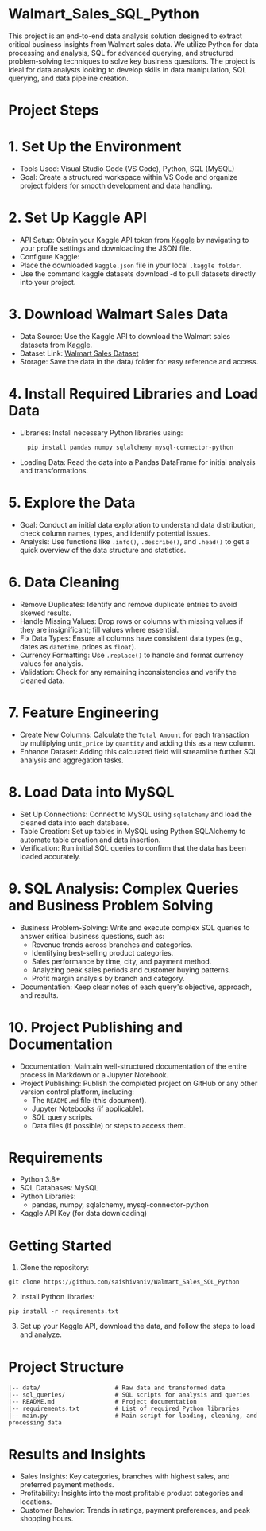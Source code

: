 #                                                                           Walmart_Sales_SQL_Python   

This project is an end-to-end data analysis solution designed to extract critical business insights from Walmart sales data. We utilize Python for data processing and analysis, SQL for advanced querying, and structured problem-solving techniques to solve key business questions. The project is ideal for data analysts looking to develop skills in data manipulation, SQL querying, and data pipeline creation.

# Project Steps

# 1. Set Up the Environment
* Tools Used: Visual Studio Code (VS Code), Python, SQL (MySQL)
* Goal: Create a structured workspace within VS Code and organize project folders for smooth development and data handling.
  
# 2. Set Up Kaggle API
* API Setup: Obtain your Kaggle API token from [Kaggle](https://www.kaggle.com/) by navigating to your profile settings and downloading the JSON file.
* Configure Kaggle:
 * Place the downloaded `kaggle.json` file in your local `.kaggle folder`.
 * Use the command kaggle datasets download -d <dataset-path> to pull datasets directly into your project.
   
# 3. Download Walmart Sales Data
* Data Source: Use the Kaggle API to download the Walmart sales datasets from Kaggle.
* Dataset Link: [Walmart Sales Dataset](https://www.kaggle.com/datasets/najir0123/walmart-10k-sales-datasets) 
* Storage: Save the data in the data/ folder for easy reference and access.
  
# 4. Install Required Libraries and Load Data
* Libraries: Install necessary Python libraries using:
  
  ```
    pip install pandas numpy sqlalchemy mysql-connector-python
  ```
* Loading Data: Read the data into a Pandas DataFrame for initial analysis and transformations.

# 5. Explore the Data
* Goal: Conduct an initial data exploration to understand data distribution, check column names, types, and identify potential issues.
* Analysis: Use functions like `.info()`, `.describe()`, and `.head()` to get a quick overview of the data structure and statistics.
  
# 6. Data Cleaning
* Remove Duplicates: Identify and remove duplicate entries to avoid skewed results.
* Handle Missing Values: Drop rows or columns with missing values if they are insignificant; fill values where essential.
* Fix Data Types: Ensure all columns have consistent data types (e.g., dates as `datetime`, prices as `float`).
* Currency Formatting: Use `.replace()` to handle and format currency values for analysis.
* Validation: Check for any remaining inconsistencies and verify the cleaned data.
  
# 7. Feature Engineering
* Create New Columns: Calculate the `Total Amount` for each transaction by multiplying `unit_price` by `quantity` and adding this as a new column.
* Enhance Dataset: Adding this calculated field will streamline further SQL analysis and aggregation tasks.
  
# 8. Load Data into MySQL
* Set Up Connections: Connect to MySQL using `sqlalchemy` and load the cleaned data into each database.
* Table Creation: Set up tables in MySQL using Python SQLAlchemy to automate table creation and data insertion.
* Verification: Run initial SQL queries to confirm that the data has been loaded accurately.
  
# 9. SQL Analysis: Complex Queries and Business Problem Solving
* Business Problem-Solving: Write and execute complex SQL queries to answer critical business questions, such as:
    * Revenue trends across branches and categories.
    * Identifying best-selling product categories.
    * Sales performance by time, city, and payment method.
    * Analyzing peak sales periods and customer buying patterns.
    * Profit margin analysis by branch and category.
* Documentation: Keep clear notes of each query's objective, approach, and results.
  
# 10. Project Publishing and Documentation
* Documentation: Maintain well-structured documentation of the entire process in Markdown or a Jupyter Notebook.
* Project Publishing: Publish the completed project on GitHub or any other version control platform, including:
  * The `README.md` file (this document).
  * Jupyter Notebooks (if applicable).
  * SQL query scripts.
  * Data files (if possible) or steps to access them.
 
# Requirements

* Python 3.8+
* SQL Databases: MySQL
* Python Libraries:
    * pandas, numpy, sqlalchemy, mysql-connector-python
* Kaggle API Key (for data downloading)

# Getting Started

1. Clone the repository:
```
git clone https://github.com/saishivaniv/Walmart_Sales_SQL_Python
```
2. Install Python libraries:
```
pip install -r requirements.txt
```
3. Set up your Kaggle API, download the data, and follow the steps to load and analyze.

# Project Structure
```
|-- data/                     # Raw data and transformed data
|-- sql_queries/              # SQL scripts for analysis and queries
|-- README.md                 # Project documentation
|-- requirements.txt          # List of required Python libraries
|-- main.py                   # Main script for loading, cleaning, and processing data
```

# Results and Insights

* Sales Insights: Key categories, branches with highest sales, and preferred payment methods.
* Profitability: Insights into the most profitable product categories and locations.
* Customer Behavior: Trends in ratings, payment preferences, and peak shopping hours.
